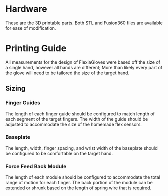 # Hardware
These are the 3D printable parts. Both STL and Fusion360 files are available for ease of modification.

# Printing Guide
All measurements for the design of FlexiaGloves were based off the size of a single hand, however all hands are different; More than likely every part of the glove will need to be tailored the size of the target hand.

## Sizing
### Finger Guides
The length of each finger guide should be configured to match length of each segment of the target fingers. The width of the guide should be adjusted to accommodate the size of the homemade flex sensors.

### Baseplate
The length, width, finger spacing, and wrist width of the baseplate should be configured to be comfortable on the target hand.

### Force Feed Back Module
The length of each module should be configured to accommodate the total range of motion for each finger. The back portion of the module can be extended or shrunk based on the length of spring wire that is required.

